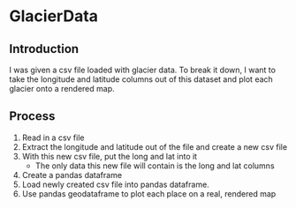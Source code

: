# GlacierData

## Introduction

I was given a csv file loaded with glacier data. To break it down, I want to take the longitude and latitude columns out of this dataset
and plot each glacier onto a rendered map. 

## Process

1. Read in a csv file
2. Extract the longitude and latitude out of the file and create a new csv file
3. With this new csv file, put the long and lat into it
    * The only data this new file will contain is the long and lat columns
4. Create a pandas dataframe
5. Load newly created csv file into pandas dataframe.
6. Use pandas geodataframe to plot each place on a real, rendered map